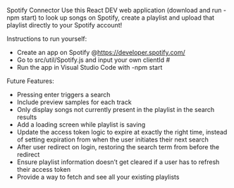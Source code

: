 Spotify Connector
Use this React DEV web application (download and run -npm start) to look up songs on Spotify, create a playlist and upload that playlist directly to your Spotify account!

Instructions to run yourself: 
- Create an app on Spotify @https://developer.spotify.com/
- Go to src/util/Spotify.js and input your own clientId #
- Run the app in Visual Studio Code with -npm start

Future Features:
- Pressing enter triggers a search
- Include preview samples for each track
- Only display songs not currently present in the playlist in the search results
- Add a loading screen while playlist is saving
- Update the access token logic to expire at exactly the right time, instead of setting expiration from when the user initiates their next search
- After user redirect on login, restoring the search term from before the redirect
- Ensure playlist information doesn’t get cleared if a user has to refresh their access token
- Provide a way to fetch and see all your existing playlists
